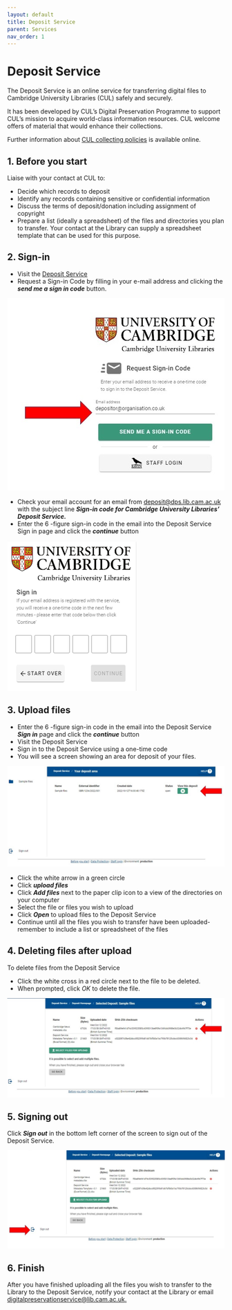 ```yaml
---
layout: default
title: Deposit Service
parent: Services
nav_order: 1
---
```

# Deposit Service

The Deposit Service is an online service for transferring digital files to Cambridge University Libraries (CUL) safely and securely. 

It has been developed by CUL’s Digital Preservation Programme to support CUL’s mission to acquire world-class information resources. CUL welcome offers of material that would enhance their collections.

Further information about [CUL collecting policies](https://www.lib.cam.ac.uk/about-library/library-management/policies.html) is available online.

## 1. Before you start

Liaise with your contact at CUL to:

* Decide which records to deposit
* Identify any records containing sensitive or confidential information
* Discuss the terms of deposit/donation including assignment of copyright
* Prepare a list (ideally a spreadsheet) of the files and directories you plan to transfer. Your
contact at the Library can supply a spreadsheet template that can be used for this purpose.

## 2. Sign-in

* Visit the [Deposit Service](https://deposit.dps.lib.cam.ac.uk/)
* Request a Sign-in Code by filling in your e-mail address and clicking the _**send me a sign in code**_ button.


![Screenshot of Deposit Service sign in page with arrow indicating where to enter email address](assets/images/DS_sign_in_page.jpg)


* Check your email account for an email from deposit@dps.lib.cam.ac.uk with the subject line **_Sign-in code for Cambridge University Libraries’ Deposit Service._**    
* Enter the 6 -figure sign-in code in the email into the Deposit Service Sign in page and click the **_continue_** button


![Screenshot of Deposit Service page showing 6 boxes to enter one-time sign in code](assets/images/DS_enter_code.png)


## 3. Upload files
* Enter the 6 -figure sign-in code in the email into the Deposit Service **_Sign in_**  page 
and click the **_continue_** button
* Visit the Deposit Service
* Sign in to the Deposit Service using a one-time code
* You will see a screen showing an area for deposit of your files.



![Screenshot of Deposit Service 'Your deposit area' page showing location of button to view a deposit](assets/images/DS_your_deposit_area.jpg)



* Click the white arrow in a green circle
* Click **_upload files_**
* Click **_Add files_** next to the paper clip icon to a view of the directories on your computer
* Select the file or files you wish to upload
* Click **_Open_** to upload files to the Deposit Service
* Continue until all the files you wish to transfer have been uploaded- remember to include a list or spreadsheet of the files



## 4. Deleting files after upload
To delete files from the Deposit Service
* Click the white cross in a red circle next to the file to be deleted.
* When prompted, click _OK_ to delete the file.



![Screenshot of Deposit Service 'Your deposit area' page showing location of button to delete uploaded files](assets/images/DS_delete_files_from_your_deposit_area.jpg)



## 5. Signing out
Click **_Sign out_** in the bottom left corner of the screen to sign out of the Deposit Service.




![Screenshot of Deposit Service 'Your deposit area' page showing location of sign out button](assets/images/DS_sign_out_page.jpg)

## 6. Finish
After you have finished uploading all the files you wish to transfer to the Library to the Deposit
Service, notify your contact at the Library or email [digitalpreservationservice@lib.cam.ac.uk.](mailto:digitalpreservation@lib.cam.ac.uk)
